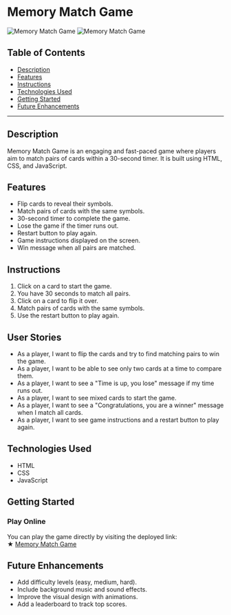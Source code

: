 # Memory Match Game

![Memory Match Game](https://github.com/YOUR-USERNAME/Memory-Match-Game/blob/main/memory-game-light.jpg#light)
![Memory Match Game](https://github.com/YOUR-USERNAME/Memory-Match-Game/blob/main/memory-game-dark.jpg#dark)

## Table of Contents
- [Description](#description)
- [Features](#features)
- [Instructions](#instructions)
- [Technologies Used](#technologies-used)
- [Getting Started](#getting-started)
- [Future Enhancements](#future-enhancements)

---

## Description
Memory Match Game is an engaging and fast-paced game where players aim to match pairs of cards within a 30-second timer. It is built using HTML, CSS, and JavaScript.

## Features
- Flip cards to reveal their symbols.
- Match pairs of cards with the same symbols.
- 30-second timer to complete the game.
- Lose the game if the timer runs out.
- Restart button to play again.
- Game instructions displayed on the screen.
- Win message when all pairs are matched.

## Instructions
1. Click on a card to start the game.
2. You have 30 seconds to match all pairs.
3. Click on a card to flip it over.
4. Match pairs of cards with the same symbols.
5. Use the restart button to play again.

## User Stories
- As a player, I want to flip the cards and try to find matching pairs to win the game.
- As a player, I want to be able to see only two cards at a time to compare them.
- As a player, I want to see a "Time is up, you lose" message if my time runs out.
- As a player, I want to see mixed cards to start the game.
- As a player, I want to see a "Congratulations, you are a winner" message when I match all cards.
- As a player, I want to see game instructions and a restart button to play again.

## Technologies Used
- HTML
- CSS
- JavaScript

## Getting Started

### Play Online
You can play the game directly by visiting the deployed link:  
★ [Memory Match Game](https://alih2001.github.io/Memory-Match-Game-/)


## Future Enhancements
- Add difficulty levels (easy, medium, hard).
- Include background music and sound effects.
- Improve the visual design with animations.
- Add a leaderboard to track top scores.
